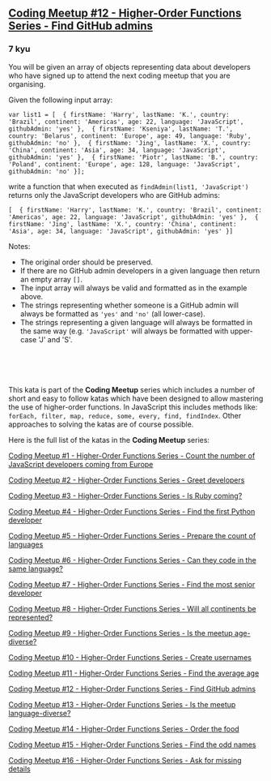 <h2><a href=https://www.codewars.com/kata/582dace555a1f4d859000058/train/javascript target="_blank">Coding Meetup #12 - Higher-Order Functions Series - Find GitHub admins</a></h2><h3>7 kyu</h3><p>You will be given an array of objects representing data about developers who have signed up to attend the next coding meetup that you are organising.</p><p>Given the following input array:</p><pre><code class="language-javascript"><span class="cm-keyword">var</span> <span class="cm-def">list1</span> <span class="cm-operator">=</span> [  { <span class="cm-property">firstName</span>: <span class="cm-string">'Harry'</span>, <span class="cm-property">lastName</span>: <span class="cm-string">'K.'</span>, <span class="cm-property">country</span>: <span class="cm-string">'Brazil'</span>, <span class="cm-property">continent</span>: <span class="cm-string">'Americas'</span>, <span class="cm-property">age</span>: <span class="cm-number">22</span>, <span class="cm-property">language</span>: <span class="cm-string">'JavaScript'</span>, <span class="cm-property">githubAdmin</span>: <span class="cm-string">'yes'</span> },  { <span class="cm-property">firstName</span>: <span class="cm-string">'Kseniya'</span>, <span class="cm-property">lastName</span>: <span class="cm-string">'T.'</span>, <span class="cm-property">country</span>: <span class="cm-string">'Belarus'</span>, <span class="cm-property">continent</span>: <span class="cm-string">'Europe'</span>, <span class="cm-property">age</span>: <span class="cm-number">49</span>, <span class="cm-property">language</span>: <span class="cm-string">'Ruby'</span>, <span class="cm-property">githubAdmin</span>: <span class="cm-string">'no'</span> },  { <span class="cm-property">firstName</span>: <span class="cm-string">'Jing'</span>, <span class="cm-property">lastName</span>: <span class="cm-string">'X.'</span>, <span class="cm-property">country</span>: <span class="cm-string">'China'</span>, <span class="cm-property">continent</span>: <span class="cm-string">'Asia'</span>, <span class="cm-property">age</span>: <span class="cm-number">34</span>, <span class="cm-property">language</span>: <span class="cm-string">'JavaScript'</span>, <span class="cm-property">githubAdmin</span>: <span class="cm-string">'yes'</span> },  { <span class="cm-property">firstName</span>: <span class="cm-string">'Piotr'</span>, <span class="cm-property">lastName</span>: <span class="cm-string">'B.'</span>, <span class="cm-property">country</span>: <span class="cm-string">'Poland'</span>, <span class="cm-property">continent</span>: <span class="cm-string">'Europe'</span>, <span class="cm-property">age</span>: <span class="cm-number">128</span>, <span class="cm-property">language</span>: <span class="cm-string">'JavaScript'</span>, <span class="cm-property">githubAdmin</span>: <span class="cm-string">'no'</span> }];</code></pre><pre style="display: none;"><code class="language-python"><span class="cm-variable">list1</span> <span class="cm-operator">=</span> [  { <span class="cm-string">'firstName'</span>: <span class="cm-string">'Harry'</span>, <span class="cm-string">'lastName'</span>: <span class="cm-string">'K.'</span>, <span class="cm-string">'country'</span>: <span class="cm-string">'Brazil'</span>, <span class="cm-string">'continent'</span>: <span class="cm-string">'Americas'</span>, <span class="cm-string">'age'</span>: <span class="cm-number">22</span>, <span class="cm-string">'language'</span>: <span class="cm-string">'JavaScript'</span>, <span class="cm-string">'githubAdmin'</span>: <span class="cm-string">'yes'</span> },  { <span class="cm-string">'firstName'</span>: <span class="cm-string">'Kseniya'</span>, <span class="cm-string">'lastName'</span>: <span class="cm-string">'T.'</span>, <span class="cm-string">'country'</span>: <span class="cm-string">'Belarus'</span>, <span class="cm-string">'continent'</span>: <span class="cm-string">'Europe'</span>, <span class="cm-string">'age'</span>: <span class="cm-number">49</span>, <span class="cm-string">'language'</span>: <span class="cm-string">'Ruby'</span>, <span class="cm-string">'githubAdmin'</span>: <span class="cm-string">'no'</span> },  { <span class="cm-string">'firstName'</span>: <span class="cm-string">'Jing'</span>, <span class="cm-string">'lastName'</span>: <span class="cm-string">'X.'</span>, <span class="cm-string">'country'</span>: <span class="cm-string">'China'</span>, <span class="cm-string">'continent'</span>: <span class="cm-string">'Asia'</span>, <span class="cm-string">'age'</span>: <span class="cm-number">34</span>, <span class="cm-string">'language'</span>: <span class="cm-string">'JavaScript'</span>, <span class="cm-string">'githubAdmin'</span>: <span class="cm-string">'yes'</span> },  { <span class="cm-string">'firstName'</span>: <span class="cm-string">'Piotr'</span>, <span class="cm-string">'lastName'</span>: <span class="cm-string">'B.'</span>, <span class="cm-string">'country'</span>: <span class="cm-string">'Poland'</span>, <span class="cm-string">'continent'</span>: <span class="cm-string">'Europe'</span>, <span class="cm-string">'age'</span>: <span class="cm-number">128</span>, <span class="cm-string">'language'</span>: <span class="cm-string">'JavaScript'</span>, <span class="cm-string">'githubAdmin'</span>: <span class="cm-string">'no'</span> }  ]</code></pre><pre style="display: none;"><code class="language-cobol">       <span class="cm-number">01</span>  list1<span class="cm-link">.</span>          <span class="cm-number">03</span>  ListLength      <span class="cm-keyword">pic</span> <span class="cm-number">9</span>(<span class="cm-number">2</span>) <span class="cm-keyword">value</span> <span class="cm-number">4.</span>          <span class="cm-number">03</span>  dev1<span class="cm-link">.</span>              <span class="cm-number">05</span> FirstName    <span class="cm-keyword">pic</span> a(<span class="cm-number">9</span>)  <span class="cm-keyword">value</span> <span class="cm-string">'</span><span class="cm-string">Harry'</span><span class="cm-link">.</span>              <span class="cm-number">05</span> LastName     <span class="cm-keyword">pic</span> x(<span class="cm-number">2</span>)  <span class="cm-keyword">value</span> <span class="cm-string">'</span><span class="cm-string">K.'</span><span class="cm-link">.</span>              <span class="cm-number">05</span> Country      <span class="cm-keyword">pic</span> a(<span class="cm-number">24</span>) <span class="cm-keyword">value</span> <span class="cm-string">'</span><span class="cm-string">Brazil'</span><span class="cm-link">.</span>              <span class="cm-number">05</span> Continent    <span class="cm-keyword">pic</span> a(<span class="cm-number">8</span>)  <span class="cm-keyword">value</span> <span class="cm-string">'</span><span class="cm-string">Americas'</span><span class="cm-link">.</span>              <span class="cm-number">05</span> Age          <span class="cm-keyword">pic</span> <span class="cm-number">9</span>(<span class="cm-number">3</span>)  <span class="cm-keyword">value</span> <span class="cm-number">22.</span>              <span class="cm-number">05</span> Language     <span class="cm-keyword">pic</span> a(<span class="cm-number">10</span>) <span class="cm-keyword">value</span> <span class="cm-string">'</span><span class="cm-string">JavaScript'</span><span class="cm-link">.</span>              <span class="cm-number">05</span> GithubAdmin  <span class="cm-keyword">pic</span> a(<span class="cm-number">3</span>)  <span class="cm-keyword">value</span> <span class="cm-string">'</span><span class="cm-string">yes'</span><span class="cm-link">.</span>          <span class="cm-number">03</span>  dev2<span class="cm-link">.</span>              <span class="cm-number">05</span> FirstName    <span class="cm-keyword">pic</span> a(<span class="cm-number">9</span>)  <span class="cm-keyword">value</span> <span class="cm-string">'</span><span class="cm-string">Kseniya'</span><span class="cm-link">.</span>              <span class="cm-number">05</span> LastName     <span class="cm-keyword">pic</span> x(<span class="cm-number">2</span>)  <span class="cm-keyword">value</span> <span class="cm-string">'</span><span class="cm-string">T.'</span><span class="cm-link">.</span>              <span class="cm-number">05</span> Country      <span class="cm-keyword">pic</span> a(<span class="cm-number">24</span>) <span class="cm-keyword">value</span> <span class="cm-string">'</span><span class="cm-string">Belarus'</span><span class="cm-link">.</span>              <span class="cm-number">05</span> Continent    <span class="cm-keyword">pic</span> a(<span class="cm-number">8</span>)  <span class="cm-keyword">value</span> <span class="cm-string">'</span><span class="cm-string">Europe'</span><span class="cm-link">.</span>              <span class="cm-number">05</span> Age          <span class="cm-keyword">pic</span> <span class="cm-number">9</span>(<span class="cm-number">3</span>)  <span class="cm-keyword">value</span> <span class="cm-number">49.</span>              <span class="cm-number">05</span> Language     <span class="cm-keyword">pic</span> a(<span class="cm-number">10</span>) <span class="cm-keyword">value</span> <span class="cm-string">'</span><span class="cm-string">Ruby'</span><span class="cm-link">.</span>              <span class="cm-number">05</span> GithubAdmin  <span class="cm-keyword">pic</span> a(<span class="cm-number">3</span>)  <span class="cm-keyword">value</span> <span class="cm-string">'</span><span class="cm-string">no'</span><span class="cm-link">.</span>          <span class="cm-number">03</span>  dev3<span class="cm-link">.</span>              <span class="cm-number">05</span> FirstName    <span class="cm-keyword">pic</span> a(<span class="cm-number">9</span>)  <span class="cm-keyword">value</span> <span class="cm-string">'</span><span class="cm-string">Jing'</span><span class="cm-link">.</span>              <span class="cm-number">05</span> LastName     <span class="cm-keyword">pic</span> x(<span class="cm-number">2</span>)  <span class="cm-keyword">value</span> <span class="cm-string">'</span><span class="cm-string">X.'</span><span class="cm-link">.</span>              <span class="cm-number">05</span> Country      <span class="cm-keyword">pic</span> a(<span class="cm-number">24</span>) <span class="cm-keyword">value</span> <span class="cm-string">'</span><span class="cm-string">China'</span><span class="cm-link">.</span>              <span class="cm-number">05</span> Continent    <span class="cm-keyword">pic</span> a(<span class="cm-number">8</span>)  <span class="cm-keyword">value</span> <span class="cm-string">'</span><span class="cm-string">Asia'</span><span class="cm-link">.</span>              <span class="cm-number">05</span> Age          <span class="cm-keyword">pic</span> <span class="cm-number">9</span>(<span class="cm-number">3</span>)  <span class="cm-keyword">value</span> <span class="cm-number">34.</span>              <span class="cm-number">05</span> Language     <span class="cm-keyword">pic</span> a(<span class="cm-number">10</span>) <span class="cm-keyword">value</span> <span class="cm-string">'</span><span class="cm-string">JavaScript'</span><span class="cm-link">.</span>              <span class="cm-number">05</span> GithubAdmin  <span class="cm-keyword">pic</span> a(<span class="cm-number">3</span>)  <span class="cm-keyword">value</span> <span class="cm-string">'</span><span class="cm-string">yes'</span><span class="cm-link">.</span>          <span class="cm-number">03</span>  dev4<span class="cm-link">.</span>              <span class="cm-number">05</span> FirstName    <span class="cm-keyword">pic</span> a(<span class="cm-number">9</span>)  <span class="cm-keyword">value</span> <span class="cm-string">'</span><span class="cm-string">Piotr'</span><span class="cm-link">.</span>              <span class="cm-number">05</span> LastName     <span class="cm-keyword">pic</span> x(<span class="cm-number">2</span>)  <span class="cm-keyword">value</span> <span class="cm-string">'</span><span class="cm-string">B.'</span><span class="cm-link">.</span>              <span class="cm-number">05</span> Country      <span class="cm-keyword">pic</span> a(<span class="cm-number">24</span>) <span class="cm-keyword">value</span> <span class="cm-string">'</span><span class="cm-string">Poland'</span><span class="cm-link">.</span>              <span class="cm-number">05</span> Continent    <span class="cm-keyword">pic</span> a(<span class="cm-number">8</span>)  <span class="cm-keyword">value</span> <span class="cm-string">'</span><span class="cm-string">Europe'</span><span class="cm-link">.</span>              <span class="cm-number">05</span> Age          <span class="cm-keyword">pic</span> <span class="cm-number">9</span>(<span class="cm-number">3</span>)  <span class="cm-keyword">value</span> <span class="cm-number">128.</span>              <span class="cm-number">05</span> Language     <span class="cm-keyword">pic</span> a(<span class="cm-number">10</span>) <span class="cm-keyword">value</span> <span class="cm-string">'</span><span class="cm-string">JavaScript'</span><span class="cm-link">.</span>              <span class="cm-number">05</span> GithubAdmin  <span class="cm-keyword">pic</span> a(<span class="cm-number">3</span>)  <span class="cm-keyword">value</span> <span class="cm-string">'</span><span class="cm-string">no'</span><span class="cm-link">.</span></code></pre><p>write a function that when executed as <code>findAdmin(list1, 'JavaScript')</code> returns only the JavaScript developers who are GitHub admins:</p><pre><code class="language-javascript">[  { <span class="cm-property">firstName</span>: <span class="cm-string">'Harry'</span>, <span class="cm-property">lastName</span>: <span class="cm-string">'K.'</span>, <span class="cm-property">country</span>: <span class="cm-string">'Brazil'</span>, <span class="cm-property">continent</span>: <span class="cm-string">'Americas'</span>, <span class="cm-property">age</span>: <span class="cm-number">22</span>, <span class="cm-property">language</span>: <span class="cm-string">'JavaScript'</span>, <span class="cm-property">githubAdmin</span>: <span class="cm-string">'yes'</span> },  { <span class="cm-property">firstName</span>: <span class="cm-string">'Jing'</span>, <span class="cm-property">lastName</span>: <span class="cm-string">'X.'</span>, <span class="cm-property">country</span>: <span class="cm-string">'China'</span>, <span class="cm-property">continent</span>: <span class="cm-string">'Asia'</span>, <span class="cm-property">age</span>: <span class="cm-number">34</span>, <span class="cm-property">language</span>: <span class="cm-string">'JavaScript'</span>, <span class="cm-property">githubAdmin</span>: <span class="cm-string">'yes'</span> }]</code></pre><pre style="display: none;"><code class="language-python">[  { <span class="cm-string">'firstName'</span>: <span class="cm-string">'Harry'</span>, <span class="cm-string">'lastName'</span>: <span class="cm-string">'K.'</span>, <span class="cm-string">'country'</span>: <span class="cm-string">'Brazil'</span>, <span class="cm-string">'continent'</span>: <span class="cm-string">'Americas'</span>, <span class="cm-string">'age'</span>: <span class="cm-number">22</span>, <span class="cm-string">'language'</span>: <span class="cm-string">'JavaScript'</span>, <span class="cm-string">'githubAdmin'</span>: <span class="cm-string">'yes'</span> },  { <span class="cm-string">'firstName'</span>: <span class="cm-string">'Jing'</span>, <span class="cm-string">'lastName'</span>: <span class="cm-string">'X.'</span>, <span class="cm-string">'country'</span>: <span class="cm-string">'China'</span>, <span class="cm-string">'continent'</span>: <span class="cm-string">'Asia'</span>, <span class="cm-string">'age'</span>: <span class="cm-number">34</span>, <span class="cm-string">'language'</span>: <span class="cm-string">'JavaScript'</span>, <span class="cm-string">'githubAdmin'</span>: <span class="cm-string">'yes'</span> }]</code></pre><pre style="display: none;"><code class="language-cobol">      <span class="cm-number">01</span>  result<span class="cm-link">.</span>          <span class="cm-number">03</span>  ResLength       <span class="cm-keyword">pic</span> <span class="cm-number">9</span>(<span class="cm-number">2</span>) <span class="cm-keyword">value</span> <span class="cm-number">2.</span>          <span class="cm-number">03</span>  <span class="cm-link">.</span>              <span class="cm-number">05</span> FirstName    <span class="cm-keyword">pic</span> a(<span class="cm-number">9</span>)  <span class="cm-keyword">value</span> <span class="cm-string">'</span><span class="cm-string">Harry'</span><span class="cm-link">.</span>              <span class="cm-number">05</span> LastName     <span class="cm-keyword">pic</span> x(<span class="cm-number">2</span>)  <span class="cm-keyword">value</span> <span class="cm-string">'</span><span class="cm-string">K.'</span><span class="cm-link">.</span>              <span class="cm-number">05</span> Country      <span class="cm-keyword">pic</span> a(<span class="cm-number">24</span>) <span class="cm-keyword">value</span> <span class="cm-string">'</span><span class="cm-string">Brazil'</span><span class="cm-link">.</span>              <span class="cm-number">05</span> Continent    <span class="cm-keyword">pic</span> a(<span class="cm-number">8</span>)  <span class="cm-keyword">value</span> <span class="cm-string">'</span><span class="cm-string">Americas'</span><span class="cm-link">.</span>              <span class="cm-number">05</span> Age          <span class="cm-keyword">pic</span> <span class="cm-number">9</span>(<span class="cm-number">3</span>)  <span class="cm-keyword">value</span> <span class="cm-number">22.</span>              <span class="cm-number">05</span> Language     <span class="cm-keyword">pic</span> a(<span class="cm-number">10</span>) <span class="cm-keyword">value</span> <span class="cm-string">'</span><span class="cm-string">JavaScript'</span><span class="cm-link">.</span>              <span class="cm-number">05</span> GithubAdmin  <span class="cm-keyword">pic</span> a(<span class="cm-number">4</span>)  <span class="cm-keyword">value</span> <span class="cm-string">'</span><span class="cm-string">yes'</span><span class="cm-link">.</span>          <span class="cm-number">03</span>  <span class="cm-link">.</span>              <span class="cm-number">05</span> FirstName    <span class="cm-keyword">pic</span> a(<span class="cm-number">9</span>)  <span class="cm-keyword">value</span> <span class="cm-string">'</span><span class="cm-string">Jing'</span><span class="cm-link">.</span>              <span class="cm-number">05</span> LastName     <span class="cm-keyword">pic</span> x(<span class="cm-number">2</span>)  <span class="cm-keyword">value</span> <span class="cm-string">'</span><span class="cm-string">X.'</span><span class="cm-link">.</span>              <span class="cm-number">05</span> Country      <span class="cm-keyword">pic</span> a(<span class="cm-number">24</span>) <span class="cm-keyword">value</span> <span class="cm-string">'</span><span class="cm-string">China'</span><span class="cm-link">.</span>              <span class="cm-number">05</span> Continent    <span class="cm-keyword">pic</span> a(<span class="cm-number">8</span>)  <span class="cm-keyword">value</span> <span class="cm-string">'</span><span class="cm-string">Asia'</span><span class="cm-link">.</span>              <span class="cm-number">05</span> Age          <span class="cm-keyword">pic</span> <span class="cm-number">9</span>(<span class="cm-number">3</span>)  <span class="cm-keyword">value</span> <span class="cm-number">34.</span>              <span class="cm-number">05</span> Language     <span class="cm-keyword">pic</span> a(<span class="cm-number">10</span>) <span class="cm-keyword">value</span> <span class="cm-string">'</span><span class="cm-string">JavaScript'</span><span class="cm-link">.</span>              <span class="cm-number">05</span> GithubAdmin  <span class="cm-keyword">pic</span> a(<span class="cm-number">4</span>)  <span class="cm-keyword">value</span> <span class="cm-string">'</span><span class="cm-string">yes'</span><span class="cm-link">.</span></code></pre><p>Notes:</p><ul><li>The original order should be preserved.</li><li>If there are no GitHub admin developers in a given language then return an empty array <code>[]</code>.</li><li>The input array will always be valid and formatted as in the example above.</li><li>The strings representing whether someone is a GitHub admin will always be formatted as <code>'yes'</code> and <code>'no'</code> (all lower-case).</li><li>The strings representing a given language will always be formatted in the same way (e.g. <code>'JavaScript'</code> will always be formatted with upper-case 'J' and 'S'.<br><br><br><br><br></li></ul><p>This kata is part of the <strong>Coding Meetup</strong> series which includes a number of short and easy to follow katas which have been designed to allow mastering the use of higher-order functions. In JavaScript this includes methods like: <code>forEach, filter, map, reduce, some, every, find, findIndex</code>. Other approaches to solving the katas are of course possible.</p><p>Here is the full list of the katas in the <strong>Coding Meetup</strong> series:</p><p><a href="http://www.codewars.com/kata/coding-meetup-number-1-higher-order-functions-series-count-the-number-of-javascript-developers-coming-from-europe" data-turbolinks="false" target="_blank">Coding Meetup #1 - Higher-Order Functions Series - Count the number of JavaScript developers coming from Europe</a></p><p><a href="https://www.codewars.com/kata/coding-meetup-number-2-higher-order-functions-series-greet-developers" data-turbolinks="false" target="_blank">Coding Meetup #2 - Higher-Order Functions Series - Greet developers</a></p><p><a href="https://www.codewars.com/kata/coding-meetup-number-3-higher-order-functions-series-is-ruby-coming" data-turbolinks="false" target="_blank">Coding Meetup #3 - Higher-Order Functions Series - Is Ruby coming?</a></p><p><a href="https://www.codewars.com/kata/coding-meetup-number-4-higher-order-functions-series-find-the-first-python-developer" data-turbolinks="false" target="_blank">Coding Meetup #4 - Higher-Order Functions Series - Find the first Python developer</a></p><p><a href="https://www.codewars.com/kata/coding-meetup-number-5-higher-order-functions-series-prepare-the-count-of-languages" data-turbolinks="false" target="_blank">Coding Meetup #5 - Higher-Order Functions Series - Prepare the count of languages</a></p><p><a href="https://www.codewars.com/kata/coding-meetup-number-6-higher-order-functions-series-can-they-code-in-the-same-language" data-turbolinks="false" target="_blank">Coding Meetup #6 - Higher-Order Functions Series - Can they code in the same language?</a></p><p><a href="http://www.codewars.com/kata/coding-meetup-number-7-higher-order-functions-series-find-the-most-senior-developer" data-turbolinks="false" target="_blank">Coding Meetup #7 - Higher-Order Functions Series - Find the most senior developer</a></p><p><a href="https://www.codewars.com/kata/coding-meetup-number-8-higher-order-functions-series-will-all-continents-be-represented" data-turbolinks="false" target="_blank">Coding Meetup #8 - Higher-Order Functions Series - Will all continents be represented?</a></p><p><a href="https://www.codewars.com/kata/coding-meetup-number-9-higher-order-functions-series-is-the-meetup-age-diverse" data-turbolinks="false" target="_blank">Coding Meetup #9 - Higher-Order Functions Series - Is the meetup age-diverse?</a></p><p><a href="https://www.codewars.com/kata/coding-meetup-number-10-higher-order-functions-series-create-usernames" data-turbolinks="false" target="_blank">Coding Meetup #10 - Higher-Order Functions Series - Create usernames</a></p><p><a href="https://www.codewars.com/kata/coding-meetup-number-11-higher-order-functions-series-find-the-average-age" data-turbolinks="false" target="_blank">Coding Meetup #11 - Higher-Order Functions Series - Find the average age</a></p><p><a href="https://www.codewars.com/kata/coding-meetup-number-12-higher-order-functions-series-find-github-admins" data-turbolinks="false" target="_blank">Coding Meetup #12 - Higher-Order Functions Series - Find GitHub admins</a></p><p><a href="https://www.codewars.com/kata/coding-meetup-number-13-higher-order-functions-series-is-the-meetup-language-diverse" data-turbolinks="false" target="_blank">Coding Meetup #13 - Higher-Order Functions Series - Is the meetup language-diverse?</a></p><p><a href="https://www.codewars.com/kata/coding-meetup-number-14-higher-order-functions-series-order-the-food" data-turbolinks="false" target="_blank">Coding Meetup #14 - Higher-Order Functions Series - Order the food</a></p><p><a href="https://www.codewars.com/kata/coding-meetup-number-15-higher-order-functions-series-find-the-odd-names" data-turbolinks="false" target="_blank">Coding Meetup #15 - Higher-Order Functions Series - Find the odd names</a></p><p><a href="https://www.codewars.com/kata/coding-meetup-number-16-higher-order-functions-series-ask-for-missing-details" data-turbolinks="false" target="_blank">Coding Meetup #16 - Higher-Order Functions Series - Ask for missing details</a></p>